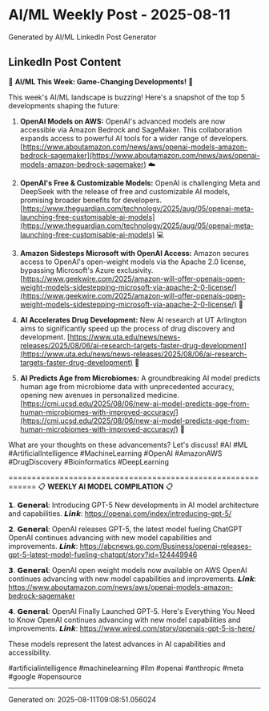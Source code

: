 # AI/ML Weekly Post - 2025-08-11

Generated by AI/ML LinkedIn Post Generator

## LinkedIn Post Content

🚀 **AI/ML This Week: Game-Changing Developments!** 🚀

This week's AI/ML landscape is buzzing!  Here's a snapshot of the top 5 developments shaping the future:

1. **OpenAI Models on AWS:** OpenAI's advanced models are now accessible via Amazon Bedrock and SageMaker. This collaboration expands access to powerful AI tools for a wider range of developers. [https://www.aboutamazon.com/news/aws/openai-models-amazon-bedrock-sagemaker](https://www.aboutamazon.com/news/aws/openai-models-amazon-bedrock-sagemaker) ☁️

2. **OpenAI's Free & Customizable Models:** OpenAI is challenging Meta and DeepSeek with the release of free and customizable AI models, promising broader benefits for developers. [https://www.theguardian.com/technology/2025/aug/05/openai-meta-launching-free-customisable-ai-models](https://www.theguardian.com/technology/2025/aug/05/openai-meta-launching-free-customisable-ai-models) 💻

3. **Amazon Sidesteps Microsoft with OpenAI Access:** Amazon secures access to OpenAI's open-weight models via the Apache 2.0 license, bypassing Microsoft's Azure exclusivity. [https://www.geekwire.com/2025/amazon-will-offer-openais-open-weight-models-sidestepping-microsoft-via-apache-2-0-license/](https://www.geekwire.com/2025/amazon-will-offer-openais-open-weight-models-sidestepping-microsoft-via-apache-2-0-license/) 🤝

4. **AI Accelerates Drug Development:**  New AI research at UT Arlington aims to significantly speed up the process of drug discovery and development. [https://www.uta.edu/news/news-releases/2025/08/06/ai-research-targets-faster-drug-development](https://www.uta.edu/news/news-releases/2025/08/06/ai-research-targets-faster-drug-development) 🔬

5. **AI Predicts Age from Microbiomes:** A groundbreaking AI model predicts human age from microbiome data with unprecedented accuracy, opening new avenues in personalized medicine. [https://cmi.ucsd.edu/2025/08/06/new-ai-model-predicts-age-from-human-microbiomes-with-improved-accuracy/](https://cmi.ucsd.edu/2025/08/06/new-ai-model-predicts-age-from-human-microbiomes-with-improved-accuracy/) 🧬


What are your thoughts on these advancements?  Let's discuss! #AI #ML #ArtificialIntelligence #MachineLearning #OpenAI #AmazonAWS #DrugDiscovery #Bioinformatics #DeepLearning

============================================================
📋 **WEEKLY AI MODEL COMPILATION** 📋

𝟭. 𝗚𝗲𝗻𝗲𝗿𝗮𝗹: Introducing GPT-5
New developments in AI model architecture and capabilities.
𝙇𝙞𝙣𝙠: https://openai.com/index/introducing-gpt-5/

𝟮. 𝗚𝗲𝗻𝗲𝗿𝗮𝗹: OpenAI releases GPT-5, the latest model fueling ChatGPT
OpenAI continues advancing with new model capabilities and improvements.
𝙇𝙞𝙣𝙠: https://abcnews.go.com/Business/openai-releases-gpt-5-latest-model-fueling-chatgpt/story?id=124449946

𝟯. 𝗚𝗲𝗻𝗲𝗿𝗮𝗹: OpenAI open weight models now available on AWS
OpenAI continues advancing with new model capabilities and improvements.
𝙇𝙞𝙣𝙠: https://www.aboutamazon.com/news/aws/openai-models-amazon-bedrock-sagemaker

𝟰. 𝗚𝗲𝗻𝗲𝗿𝗮𝗹: OpenAI Finally Launched GPT-5. Here's Everything You Need to Know
OpenAI continues advancing with new model capabilities and improvements.
𝙇𝙞𝙣𝙠: https://www.wired.com/story/openais-gpt-5-is-here/

These models represent the latest advances in AI capabilities and accessibility.

#artificialintelligence #machinelearning #llm #openai #anthropic #meta #google #opensource

---
Generated on: 2025-08-11T09:08:51.056024
